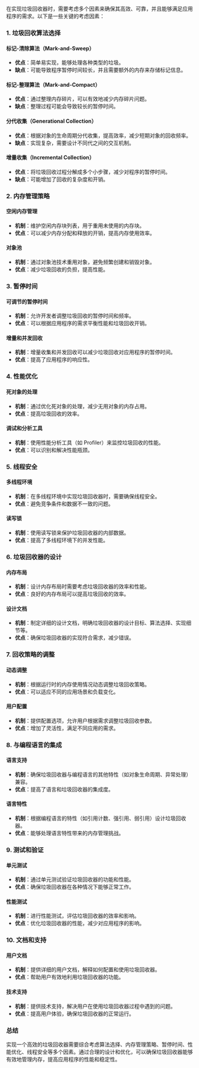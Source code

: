 在实现垃圾回收器时，需要考虑多个因素来确保其高效、可靠，并且能够满足应用程序的需求。以下是一些关键的考虑因素：

### 1. **垃圾回收算法选择**

#### 标记-清除算法（Mark-and-Sweep）
- **优点**：简单易实现，能够处理各种类型的垃圾。
- **缺点**：可能导致程序暂停时间较长，并且需要额外的内存来存储标记信息。

#### 标记-整理算法（Mark-and-Compact）
- **优点**：通过整理内存碎片，可以有效地减少内存碎片问题。
- **缺点**：整理过程可能会导致较长的暂停时间。

#### 分代收集（Generational Collection）
- **优点**：根据对象的生命周期分代收集，提高效率，减少短期对象的回收频率。
- **缺点**：实现复杂，需要设计不同代之间的交互机制。

#### 增量收集（Incremental Collection）
- **优点**：将垃圾回收过程分解成多个小步骤，减少对程序的暂停时间。
- **缺点**：可能增加了回收的复杂度和开销。

### 2. **内存管理策略**

#### 空闲内存管理
- **机制**：维护空闲内存块列表，用于重用未使用的内存块。
- **优点**：可以减少内存分配和释放的开销，提高内存使用效率。

#### 对象池
- **机制**：通过对象池技术重用对象，避免频繁创建和销毁对象。
- **优点**：减少垃圾回收的负担，提高性能。

### 3. **暂停时间**

#### 可调节的暂停时间
- **机制**：允许开发者调整垃圾回收的暂停时间和频率。
- **优点**：可以根据应用程序的需求平衡性能和垃圾回收开销。

#### 增量和并发回收
- **机制**：增量收集和并发回收可以减少垃圾回收对应用程序的暂停时间。
- **优点**：提高了应用程序的响应性。

### 4. **性能优化**

#### 死对象的处理
- **机制**：通过优化死对象的处理，减少无用对象的内存占用。
- **优点**：提高垃圾回收的效率。

#### 调试和分析工具
- **机制**：使用性能分析工具（如 Profiler）来监控垃圾回收的性能。
- **优点**：可以识别和解决性能瓶颈。

### 5. **线程安全**

#### 多线程环境
- **机制**：在多线程环境中实现垃圾回收器时，需要确保线程安全。
- **优点**：避免竞争条件和数据不一致的问题。

#### 读写锁
- **机制**：使用读写锁来保护垃圾回收器的内部数据。
- **优点**：提高了多线程环境下的并发性能。

### 6. **垃圾回收器的设计**

#### 内存布局
- **机制**：设计内存布局时需要考虑垃圾回收器的效率和性能。
- **优点**：良好的内存布局可以提高垃圾回收的效率。

#### 设计文档
- **机制**：制定详细的设计文档，明确垃圾回收器的设计目标、算法选择、实现细节等。
- **优点**：确保垃圾回收器的实现符合需求，减少错误。

### 7. **回收策略的调整**

#### 动态调整
- **机制**：根据运行时的内存使用情况动态调整垃圾回收策略。
- **优点**：可以适应不同的应用场景和负载变化。

#### 用户配置
- **机制**：提供配置选项，允许用户根据需求调整垃圾回收参数。
- **优点**：增加了灵活性，满足不同应用的需求。

### 8. **与编程语言的集成**

#### 语言支持
- **机制**：确保垃圾回收器与编程语言的其他特性（如对象生命周期、异常处理）兼容。
- **优点**：提高了语言和垃圾回收器的集成度。

#### 语言特性
- **机制**：根据编程语言的特性（如引用计数、强引用、弱引用）设计垃圾回收器。
- **优点**：能够处理语言特性带来的内存管理挑战。

### 9. **测试和验证**

#### 单元测试
- **机制**：通过单元测试验证垃圾回收器的功能和性能。
- **优点**：确保垃圾回收器在各种情况下能够正常工作。

#### 性能测试
- **机制**：进行性能测试，评估垃圾回收器的效率和影响。
- **优点**：优化垃圾回收器的性能，减少对应用程序的影响。

### 10. **文档和支持**

#### 用户文档
- **机制**：提供详细的用户文档，解释如何配置和使用垃圾回收器。
- **优点**：帮助用户有效地利用垃圾回收器的功能。

#### 技术支持
- **机制**：提供技术支持，解决用户在使用垃圾回收器过程中遇到的问题。
- **优点**：提高用户体验，确保垃圾回收器的正常运行。

### 总结

实现一个高效的垃圾回收器需要综合考虑算法选择、内存管理策略、暂停时间、性能优化、线程安全等多个因素。通过合理的设计和优化，可以确保垃圾回收器能够有效地管理内存，提高应用程序的性能和稳定性。